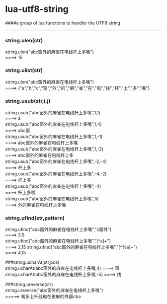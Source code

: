 # lua-utf8-string

####a group of lua functions to handler the UTF8 string  

---

### string.ulen(str)
string.ulen("abc窗外的麻雀在电线杆上多嘴")    
====>  15  

### string.ulist(str)
string.ulen("abc窗外的麻雀在电线杆上多嘴")    
====>  {"a","b","c","窗","外","的","麻","雀","在","电","线","杆","上","多","嘴"}  

### string.usub(str,i,j)  
string.usub("abc窗外的麻雀在电线杆上多嘴",1,1)  
====>  a  
string.usub("abc窗外的麻雀在电线杆上多嘴",1,4)  
====>  abc窗  
string.usub("abc窗外的麻雀在电线杆上多嘴",1,-1)  
====>  abc窗外的麻雀在电线杆上多嘴  
string.usub("abc窗外的麻雀在电线杆上多嘴",1,-2)  
====>  abc窗外的麻雀在电线杆上多  
string.usub("abc窗外的麻雀在电线杆上多嘴",-2,-4)  
====>  杆上多  
string.usub("abc窗外的麻雀在电线杆上多嘴",-4,-2)  
====>  杆上多  
string.usub("abc窗外的麻雀在电线杆上多嘴",-4)  
====>  杆上多嘴  
string.usub("abc窗外的麻雀在电线杆上多嘴",5)  
====>  外的麻雀在电线杆上多嘴  

### string.ufind(str,pattern)  
string.ufind("abc窗外的麻雀在电线杆上多嘴","c窗外")  
====>  3,5  
string.ufind("abc窗外的麻雀在电线杆上多嘴","[^a]+")  
====>  2,15
string.ufind("abc窗外的麻雀在电线杆上多嘴","[^%a]+")  
====>  4,15  

###string.ucharAt(str,pos)  
string.ucharAt(abc窗外的麻雀在电线杆上多嘴,4)
====>  窗  
string.ucharAt(abc窗外的麻雀在电线杆上多嘴,-5)
====>  线  

###string.ureverse(str)  
string.ureverse("abc窗外的麻雀在电线杆上多嘴")  
=====>  嘴多上杆线电在雀麻的外窗cba  


